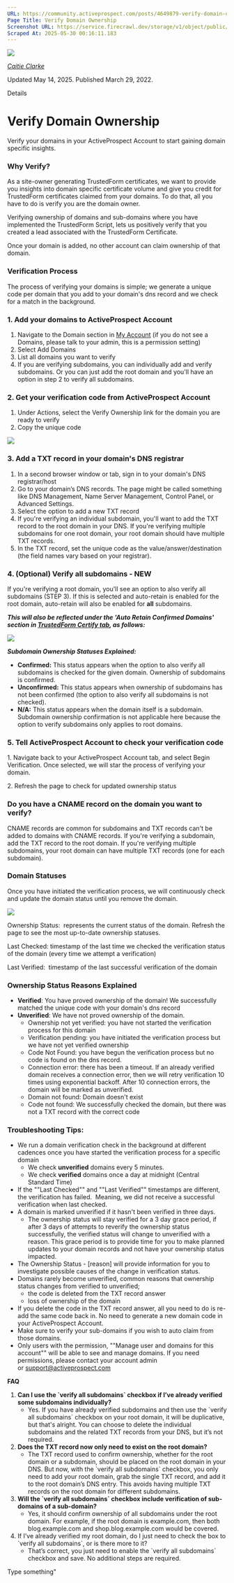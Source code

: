 ```yaml
---
URL: https://community.activeprospect.com/posts/4649879-verify-domain-ownership
Page Title: Verify Domain Ownership
Screenshot URL: https://service.firecrawl.dev/storage/v1/object/public/media/screenshot-1f8c4dbf-7877-4e53-a3bc-704ecd2378a0.png
Scraped At: 2025-05-30 00:16:11.183
---
```


[![](https://content2.bloomfire.com/avatars/users/1316948/thumb/thumbnail.png?f=1606147181&Expires=1748567764&Signature=TBygFZKff3ndXW5waBYNrT2GD~INAi441Q8LywSRNrOb1mQb6~Xb~E0OJlw8IyNoytCracBNZxJwRyEhIP3uiApQXCcdWdm8GHFgESr8oKTcCD1AtXaONNNrR~mpv2bD9JqhaHs5cvAQTlgtgnCdJH80bAdIQgOm9iLeJiLf9QHn95gkF9fL4miLmYWpTFN2SsnE827gVrA7wzbMg9vJTAXuZpqpsV-joGSMKdZf6FhFxYXu6QcigcVXOPRr0OBDC9OAWgued03lDnXHqrcZDdJE7MYi4GjH-DiZARcHMw0x1g5DMUOr6xEt6j~3ismG0YVoH2NVreGYC0jp6JmSHA__&Key-Pair-Id=APKAIDFCFZ2UHE5LPIUA)](https://community.activeprospect.com/memberships/7557576-caitie-clarke)

[_Caitie Clarke_](https://community.activeprospect.com/memberships/7557576-caitie-clarke)

Updated May 14, 2025. Published March 29, 2022.

Details

# Verify Domain Ownership

Verify your domains in your ActiveProspect Account to start gaining domain specific insights.

### Why Verify?

As a site-owner generating TrustedForm certificates, we want to provide you insights into domain specific certificate volume and give you credit for TrustedForm certificates claimed from your domains. To do that, all you have to do is verify you are the domain owner.

Verifying ownership of domains and sub-domains where you have implemented the TrustedForm Script, lets us positively verify that you created a lead associated with the TrustedForm Certificate.

Once your domain is added, no other account can claim ownership of that domain.

### Verification Process

The process of verifying your domains is simple; we generate a unique code per domain that you add to your domain's dns record and we check for a match in the background.

### 1\. Add your domains to ActiveProspect Account

1. Navigate to the Domain section in [My Account](https://account.activeprospect.com/domains) (if you do not see a Domains, please talk to your admin, this is a permission setting)
2. Select Add Domains
3. List all domains you want to verify
1. If you are verifying subdomains, you can individually add and verify subdomains. Or you can just add the root domain and you'll have an option in step 2 to verify all subdomains.

### 2\. Get your verification code from ActiveProspect Account

1. Under Actions, select the Verify Ownership link for the domain you are ready to verify
2. Copy the unique code

![](https://content3.bloomfire.com/thumbnails/contents/004/944/170/original.png?f=1745956313&Expires=1748567764&Signature=KwE0mFuPBcDNIex0c3t0Maeh2nO~UhgrJ28m4OVjYGl8kGif2cNfjG0bgpFT9Dln~5n8QxZv2OVt8Us2VONO1XjmCuc6X-wSEhPx9hkez~yesUCGStKEjK-xq8eKQhP3Mfah1FL0CFFU3OMANAZ6uXOi8FyvZiafO8uMC5-nTDYkHZd9LQyvG3iTlo4EyiQ0Kq8zJ2xYK2tZ8qkJRjiai19H~19PIwGRLjsuYynAY0xjXKZRhFKx-A2EEkleP6k~lzPc81nPUGNuiD~9ays8OzsHhtuX~3IRo3KEO0yyGIdCEX1wy-KmdBTF9zb97kuws~-~PZ5Ee6i15N95vpmd~w__&Key-Pair-Id=APKAIDFCFZ2UHE5LPIUA)

### 3\. Add a TXT record in your domain's DNS registrar

1. In a second browser window or tab, sign in to your domain's DNS registrar/host
2. Go to your domain’s DNS records. The page might be called something like DNS Management, Name Server Management, Control Panel, or Advanced Settings.
3. Select the option to add a new TXT record
1. If you're verifying an individual subdomain, you'll want to add the TXT record to the root domain in your DNS. If you're verifying multiple subdomains for one root domain, your root domain should have multiple TXT records.
4. In the TXT record, set the unique code as the value/answer/destination (the field names vary based on your registrar).

### 4\. (Optional) Verify all subdomains - NEW

If you're verifying a root domain, you'll see an option to also verify all subdomains (STEP 3). If this is selected and auto-retain is enabled for the root domain, auto-retain will also be enabled for **all** subdomains.

_**This will also be reflected under the 'Auto Retain Confirmed Domains' section in [TrustedForm Certify tab](https://app.trustedform.com/certificates/issue?__hstc=41051389.ae54412870ba112d988a98919d458305.1734639748363.1745983592484.1745987807012.301&__hssc=41051389.5.1745987807012&__hsfp=4052119064), as follows:**_

![](https://content2.bloomfire.com/thumbnails/contents/004/944/754/original.png?f=1745989144&Expires=1748567764&Signature=sdZqYxhRAGlOcPCOVhO43BORI3M2ybT8z3F3b5LA-jj4F~kElPLqQ1HUBLS-jiPSJ9pHeATqesR8AgOoq-LvJvrdcux5XvO46qpEjwTUKIxhM1MAAxAuUBAOHR7mJyzQY7Jhq1egDb4~kiqgK3awVssZRnReF7PZ4w4QzbhCgAaf9TChj4ulDZ1~WY2nqUWvWWgrOrd-Q4l4HOnceIsKm487RMZ3UavBFBwr1nInx0AG~KFyzS2L1w8gq-BdP2PhLxQ6Q4XXR-FQIt7Cv0MXp87Wh6avsizAimD1V~-r8fIowobqy9PpIAjVR~RL5RsVigeWsHAA54gsFXAmTSE3pA__&Key-Pair-Id=APKAIDFCFZ2UHE5LPIUA)

**_Subdomain Ownership Statuses Explained:_**

- **Confirmed:** This status appears when the option to also verify all subdomains is checked for the given domain. Ownership of subdomains is confirmed.
- **Unconfirmed:** This status appears when ownership of subdomains has not been confirmed (the option to also verify all subdomains is not checked).
- **N/A:** This status appears when the domain itself is a subdomain. Subdomain ownership confirmation is not applicable here because the option to verify subdomains only applies to root domains.

### 5\. Tell ActiveProspect Account to check your verification code

1\. Navigate back to your ActiveProspect Account tab, and select Begin Verification. Once selected, we will star the process of verifying your domain.

2\. Refresh the page to check for updated ownership status

### Do you have a CNAME record on the domain you want to verify?

CNAME records are common for subdomains and TXT records can't be added to domains with CNAME records. If you're verifying a subdomain, add the TXT record to the root domain. If you're verifying multiple subdomains, your root domain can have multiple TXT records (one for each subdomain).

### Domain Statuses

Once you have initiated the verification process, we will continuously check and update the domain status until you remove the domain.

![](https://content1.bloomfire.com/thumbnails/contents/003/147/093/original.png?f=1648485804&Expires=1748567764&Signature=mcWxv~Iz9zwoXRFanyQCumglqQQ3aPglU2xybrf8OX-sI-Ihq3Ukz~Q6lmkIbqbEkvceDlVJnmk5x8yVBrh-7zpdE1uG7Ja3DjoCmIfJFhqEXSPfq7zDGUhNn5unvNEUSJ~cgtt5bloUKVoPupwbeGqlxCx2XTcNuxHMl0sYvQVTZaSjPJl~o605gs-T4n0lSEHod-PlK96BKdjEyajBwBWkJ3LTfc9tYfdxcXv6KzBMQ6OBoI19r2V5pwO9pr-qa-MpqTdku0F96N7y0mYjfgkDwKdIjTeNM3bLFjgxV7aGCYDqY-IOeLzHPDJkJ3~Xz0RwOO76O9DSq0FNHxPthg__&Key-Pair-Id=APKAIDFCFZ2UHE5LPIUA)

Ownership Status:  represents the current status of the domain. Refresh the page to see the most up-to-date ownership statuses.

Last Checked: timestamp of the last time we checked the verification status of the domain (every time we attempt a verification)

Last Verified:  timestamp of the last successful verification of the domain

### Ownership Status Reasons Explained

- **Verified**: You have proved ownership of the domain! We successfully matched the unique code with your domain's dns record
- **Unverified**: We have not proved ownership of the domain.
  - Ownership not yet verified: you have not started the verification process for this domain
  - Verification pending: you have initiated the verification process but we have not yet verified ownership
  - Code Not Found: you have begun the verification process but no code is found on the dns record.
  - Connection error: there has been a timeout. If an already verified domain receives a connection error, then we will retry verification 10 times using exponential backoff. After 10 connection errors, the domain will be marked as unverified.
  - Domain not found: Domain doesn't exist
  - Code not found: We successfully checked the domain, but there was not a TXT record with the correct code

### Troubleshooting Tips:

- We run a domain verification check in the background at different cadences once you have started the verification process for a specific domain
  - We check **unverified** domains every 5 minutes.
  - We check **verified** domains once a day at midnight (Central Standard Time)
- If the ""Last Checked"" and ""Last Verified"" timestamps are different, the verification has failed.  Meaning, we did not receive a successful verification when last checked.
- A domain is marked unverified if it hasn't been verified in three days.
  - The ownership status will stay verified for a 3 day grace period, if after 3 days of attempts to reverify the ownership status successfully, the verified status will change to unverified with a reason. This grace period is to provide time for you to make planned updates to your domain records and not have your ownership status impacted.
- The Ownership Status - \[reason\] will provide information for you to investigate possible causes of the change in verification status.
- Domains rarely become unverified, common reasons that ownership status changes from verified to unverified;
  - the code is deleted from the TXT record answer
  - loss of ownership of the domain
- If you delete the code in the TXT record answer, all you need to do is re-add the same code back in. No need to generate a new domain code in your ActiveProspect Account.
- Make sure to verify your sub-domains if you wish to auto claim from those domains.
- Only users with the permission, ""Manage user and domains for this account"" will be able to see and manage domains. If you need permissions, please contact your account admin or [support@activeprospect.com](mailto:support@activeprospect.com)





**FAQ**
1. **Can I use the \`verify all subdomains\` checkbox if I’ve already verified some subdomains individually?**
     - Yes. If you have already verified subdomains and then use the \`verify all subdomains\` checkbox on your root domain, it will be duplicative, but that's alright. You can choose to delete the individual subdomains and the related TXT records from your DNS, but it’s not required.
2. **Does the TXT record now only need to exist on the root domain?**
     - The TXT record used to confirm ownership, whether for the root domain or a subdomain, should be placed on the root domain in your DNS. But now, with the \`verify all subdomains\` checkbox, you only need to add your root domain, grab the single TXT record, and add it to the root domain’s DNS entry. This avoids having multiple TXT records on the root domain for different subdomains.
3. **Will the \`verify all subdomains\` checkbox include verification of sub-domains of a sub-domain?**
     - Yes, it should confirm ownership of all subdomains under the root domain. For example, if the root domain is example.com, then both blog.example.com and shop.blog.example.com would be covered.
4. If I’ve already verified my root domain, do I just need to check the box to \`verify all subdomains\`, or is there more to it?
     - That’s correct, you just need to enable the \`verify all subdomains\` checkbox and save. No additional steps are required.

Type something"


